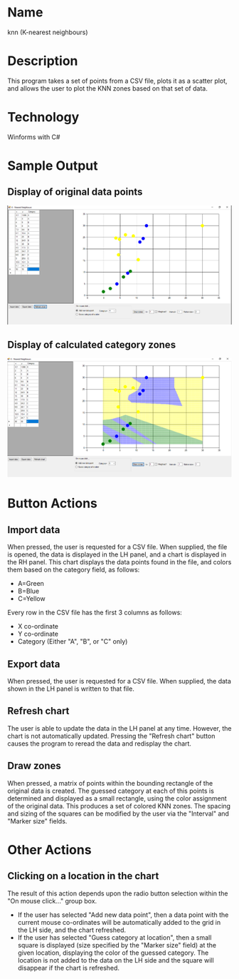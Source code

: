 ﻿# Name
knn (K-nearest neighbours)

# Description
This program takes a set of points from a CSV file, plots it as a scatter plot, and allows the user to plot the KNN zones based on that set of data.

# Technology
Winforms with C#

# Sample Output

## Display of original data points
![Sample Output of original data points](knn_data_sample.png)

## Display of calculated category zones
![Sample Output of knn zones](knn_zone_sample.png)

# Button Actions

## Import data
When pressed, the user is requested for a CSV file. When supplied, the file is opened, the data is displayed in the LH panel, and a chart is displayed in the RH panel. 
This chart displays the data points found in the file, and colors them based on the category field, as follows:
* A=Green
* B=Blue
* C=Yellow

Every row in the CSV file has the first 3 columns as follows:
* X co-ordinate 
* Y co-ordinate
* Category (Either "A", "B", or "C" only)

## Export data
When pressed, the user is requested for a CSV file. When supplied, the data shown in the LH panel is written to that file.

## Refresh chart
The user is able to update the data in the LH panel at any time. However, the chart is not automatically updated. 
Pressing the "Refresh chart" button causes the program to reread the data and redisplay the chart.

## Draw zones
When pressed, a matrix of points within the bounding rectangle of the original data is created. 
The guessed category at each of this points is determined and displayed as a small rectangle, using the color assignment of the original data.
This produces a set of colored KNN zones.
The spacing and sizing of the squares can be modified by the user via the "Interval" and "Marker size" fields.

# Other Actions

## Clicking on a location in the chart
The result of this action depends upon the radio button selection within the "On mouse click..." group box.
* If the user has selected "Add new data point", then a data point with the current mouse co-ordinates will be automatically added to the grid in the LH side, and the chart refreshed.
* If the user has selected "Guess category at location", then a small square is displayed (size specified by the "Marker size" field) at the given location, displaying the color of the guessed category. The location is not added to the data on the LH side and the square will disappear if the chart is refreshed.